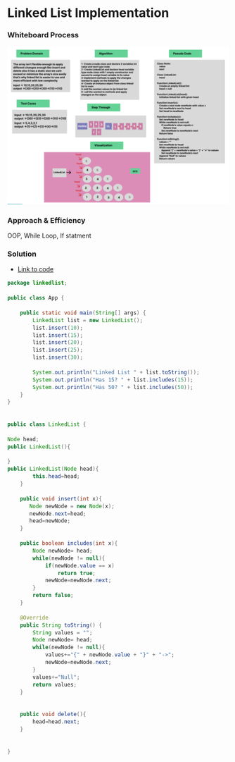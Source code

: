 # Linked List Implementation

### Whiteboard Process
![img_1.png](img_1.png)

### Approach & Efficiency

OOP, While Loop, If statment


### Solution

- [Link to code ](/LinkedList/app/src/main/java/linkedlist/App.java)
```java 
package linkedlist;

public class App {

    public static void main(String[] args) {
        LinkedList list = new LinkedList();
        list.insert(10);
        list.insert(15);
        list.insert(20);
        list.insert(25);
        list.insert(30);

        System.out.println("Linked List " + list.toString());
        System.out.println("Has 15? " + list.includes(15));
        System.out.println("Has 50? " + list.includes(50));
    }
}


public class LinkedList {

Node head;
public LinkedList(){

}
public LinkedList(Node head){
        this.head=head;
    }

    public void insert(int x){
       Node newNode = new Node(x);
       newNode.next=head;
       head=newNode;
    }

    public boolean includes(int x){
        Node newNode= head;
        while(newNode != null){
            if(newNode.value == x)
                return true;
            newNode=newNode.next;
        }
        return false;
    }

    @Override
    public String toString() {
        String values = "";
        Node newNode= head;
        while(newNode != null){
            values+="{" + newNode.value + "}" + "->";
            newNode=newNode.next;
        }
        values+="Null";
        return values;
    }


    public void delete(){
        head=head.next;
    }


}

```
